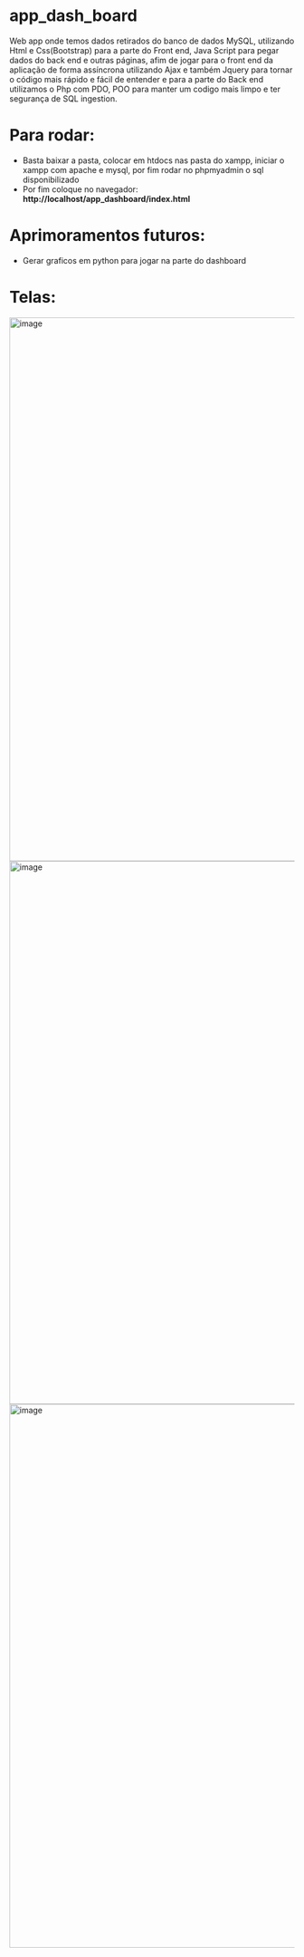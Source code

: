 # app_dash_board

Web app onde temos dados retirados do banco de dados MySQL, utilizando Html e Css(Bootstrap) para a parte do Front end, Java Script para pegar dados do back end e outras páginas, afim de jogar para o front end da aplicação de forma assíncrona utilizando Ajax e também Jquery para tornar o código mais rápido e fácil de entender e para a parte do Back end utilizamos o Php com PDO, POO para manter um codigo mais limpo e ter segurança de SQL ingestion.

# Para rodar:

- Basta baixar a pasta, colocar em htdocs nas pasta do xampp, iniciar o xampp com apache e mysql, por fim rodar no phpmyadmin o sql disponibilizado
- Por fim coloque no navegador: **http://localhost/app_dashboard/index.html**

# Aprimoramentos futuros:

- Gerar graficos em python para jogar na parte do dashboard

# Telas:

<img width="960" alt="image" src="https://github.com/felipesphair/app_dash_board/assets/107360437/00f87984-a466-4d81-ac07-f516431e8a5f">

<img width="959" alt="image" src="https://github.com/felipesphair/app_dash_board/assets/107360437/a6d46a69-a46a-448a-8f12-413ee3f7d45c">

<img width="960" alt="image" src="https://github.com/felipesphair/app_dash_board/assets/107360437/b21d2ab0-18d3-4561-983b-1e9cdad93716">

